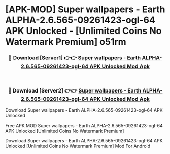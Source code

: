 # [APK-MOD] Super wallpapers - Earth ALPHA-2.6.565-09261423-ogl-64 APK Unlocked - [Unlimited Coins No Watermark Premium] o51rm



<div align="center">
<h3>🔴 Download [Server1] 👉👉 <a href="https://momento.my/?title=Super_wallpapers_-_Earth_ALPHA-2.6.565-09261423-ogl-64_APK_Unlocked">Super wallpapers - Earth ALPHA-2.6.565-09261423-ogl-64 APK Unlocked Mod Apk</a></h3><br>

<h3>🔴 Download [Server2] 👉👉 <a href="https://momento.my/?title=Super_wallpapers_-_Earth_ALPHA-2.6.565-09261423-ogl-64_APK_Unlocked">Super wallpapers - Earth ALPHA-2.6.565-09261423-ogl-64 APK Unlocked Mod Apk</a></h3>
</div>



Download Super wallpapers - Earth ALPHA-2.6.565-09261423-ogl-64 APK Unlocked 

Free APK MOD Super wallpapers - Earth ALPHA-2.6.565-09261423-ogl-64 APK Unlocked [Unlimited Coins No Watermark Premium]

Download Super wallpapers - Earth ALPHA-2.6.565-09261423-ogl-64 APK Unlocked [Unlimited Coins No Watermark Premium] Mod For Android
